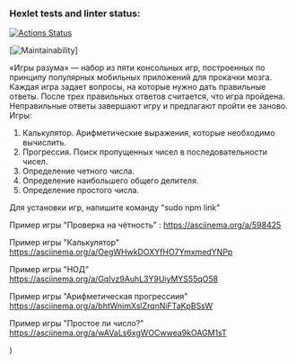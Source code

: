 ### Hexlet tests and linter status:
[![Actions Status](https://github.com/piska23cm/frontend-project-44/workflows/hexlet-check/badge.svg)](https://github.com/piska23cm/frontend-project-44/actions)

[![Maintainability](https://api.codeclimate.com/v1/badges/28951fb25ba4acdb9609/maintainability)]


«Игры разума» — набор из пяти консольных игр, построенных по принципу популярных мобильных приложений для прокачки мозга. Каждая игра задает вопросы, на которые нужно дать правильные ответы. После трех правильных ответов считается, что игра пройдена. Неправильные ответы завершают игру и предлагают пройти ее заново. Игры:

1. Калькулятор. Арифметические выражения, которые необходимо вычислить.
2. Прогрессия. Поиск пропущенных чисел в последовательности чисел.
3. Определение четного числа.
4. Определение наибольшего общего делителя.
5. Определение простого числа.

Для установки игр, напишите команду "sudo npm link"


Пример игры "Проверка на чётность" :
https://asciinema.org/a/598425

Пример игры "Калькулятор"
https://asciinema.org/a/OegWHwkDOXYfHO7YmxmedYNPp

Пример игры "НОД"
https://asciinema.org/a/GqIvz9AuhL3Y9UiyMYS55qO58

Пример игры "Арифметическая прогрессиия"
https://asciinema.org/a/bhtWnimXslZrqnNiFTaKpBSsW

Пример игры "Простое ли число?"
https://asciinema.org/a/wAVaLs6xgWOCwwea9kOAGM1sT

)
